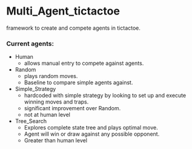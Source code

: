 # Multi_Agent_tictactoe

framework to create and compete agents in tictactoe.

### Current agents:
* Human
  * allows manual entry to compete against agents.
* Random
  * plays random moves.
  * Baseline to compare simple agents against.
* Simple_Strategy
  * hardcoded with simple strategy by looking to set up and execute winning moves and traps.
  * significant improvement over Random.
  * not at human level
* Tree_Search
  * Explores complete state tree and plays optimal move.
  * Agent will win or draw against any possible opponent.
  * Greater than human level
